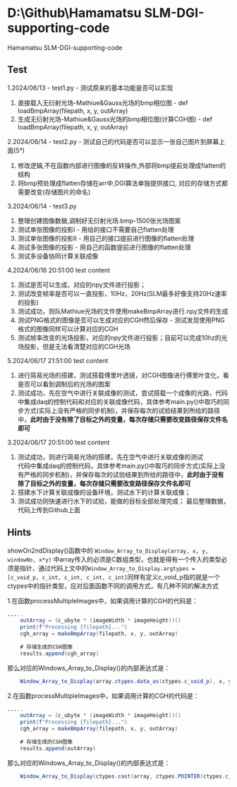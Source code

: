 <!--
 * @Descripttion: README.md 
 * @version: 2.0
 * @Author: luxin
 * @Date: 2024-06-10 23:10:25
 * @LastEditTime: 2024-06-17 17:47:11
-->
# D:\Github\Hamamatsu SLM-DGI-supporting-code

 Hamamatsu SLM-DGI-supporting-code

## Test

1.2024/06/13 - test1.py - 测试原来的基本功能是否可以实现

1. 直接载入无衍射光场-Mathiue&Gauss光场的bmp相位图 - def loadBmpArray(filepath, x, y, outArray)
2. 生成无衍射光场-Mathiue&Gauss光场的bmp相位图(计算CGH图) - def loadBmpArray(filepath, x, y, outArray)

2.2024/06/14 - test2.py - 测试自己的代码是否可以显示一张自己图片到屏幕上面(5°)

1. 修改逻辑,不在函数内部进行图像的反转操作,外部将bmp提前处理成flatten的结构
2. 将bmp预处理成flatten存储在arr中,DGI算法单独提供接口, 对应的存储方式都需要改变(存储图片的命名)

3.2024/06/14 - test3.py

1. 整理创建图像数据,调制好无衍射光场.bmp-1500张光场图案
2. 测试单张图像的投影I - 用给的接口不需要自己flatten处理
3. 测试单张图像的投影II - 用自己的接口提前进行图像的flatten处理
4. 测试多张图像的投影 - 用自己的函数提前进行图像的flatten处理
5. 测试多设备协同计算关联成像

4.2024/06/16 20:51:00 test content  

1. 测试是否可以生成，对应的npy文件进行投影；
2. 测试改变帧率是否可以一直投影，10Hz，20Hz(SLM最多好像支持20Hz速率的投影)
3. 测试成功，则队Mathiue光场的文件使用makeBmpArray进行.npy文件的生成  
4. 测试PNG格式的图像是否可以生成对应的CGH然后保存 - 测试发现使用PNG格式的图像同样可以计算对应的CGH
5. 测试帧率改变的光场投影，对应的npy文件进行投影；目前可以完成10hz的光场投影，但是无法看清楚对应的CGH光场

5.2024/06/17 21:51:00 test content  

1. 进行简易光场的搭建，测试搭载傅里叶透镜，对CGH图像进行傅里叶变化，看是否可以看到调制后的光场的图案
2. 测试成功，先在空气中进行关联成像的测试，尝试搭载一个成像的光路，代码中集成daq的控制代码和对应的关联成像代码，具体参考main.py()中取巧的同步方式(实际上没有严格的同步机制)，并保存每次的试验结果到所给的路径中，**此时由于没有除了目标之外的变量，每次存储只需要改变路径保存文件名即可**

3.2024/06/17 20:51:00 test content

1. 测试成功，则进行简易光场的搭建，先在空气中进行关联成像的测试  
代码中集成daq的控制代码，具体参考main.py()中取巧的同步方式(实际上没有严格的同步机制)，并保存每次的试验结果到所给的路径中，**此时由于没有除了目标之外的变量，每次存储只需要改变路径保存文件名即可**
2. 搭建水下计算关联成像的设备环境，测试水下的计算关联成像；
3. 测试成功则快速进行水下的试验，能做的目标全部处理完成；
最后整理数据，代码上传到Github上面

## Hints

showOn2ndDisplay()函数中的
```Window_Array_to_Display(array, x, y, windowNo, x*y)```
中array传入的必须是C数组类型，也就是得有一个传入的类型必须是指针，通过代码上文中的```Window_Array_to_Display.argtypes = [c_void_p, c_int, c_int, c_int, c_int]```同样有定义c_void_p指的就是一个ctypes中的指针类型，应对后面函数不同的调用方式，有几种不同的解决方式

1.在函数processMultipleImages中，如果调用计算的CGH的代码是：

```java
.....
    outArray = (c_ubyte * (imageWidth * imageHeight))()
    print(f"Processing {filepath}...")
    cgh_array = makeBmpArray(filepath, x, y, outArray)
            
    # 存储生成的CGH图像
    results.append(cgh_array)
```

那么对应的Windows_Array_to_Display()的内部表达式是：

```java
    Window_Array_to_Display(array.ctypes.data_as(ctypes.c_void_p), x, y, windowNo, x*y)
```

2.在函数processMultipleImages中，如果调用计算的CGH的代码是：

```java
.....
    outArray = (c_ubyte * (imageWidth * imageHeight))()
    print(f"Processing {filepath}...")
    cgh_array = makeBmpArray(filepath, x, y, outArray)
            
    # 存储生成的CGH图像
    results.append(outArray)
```

那么对应的Windows_Array_to_Display()的内部表达式是：

```java
    Window_Array_to_Display(ctypes.cast(array, ctypes.POINTER(ctypes.c_ubyte)), x, y, windowNo, x*y)
```
